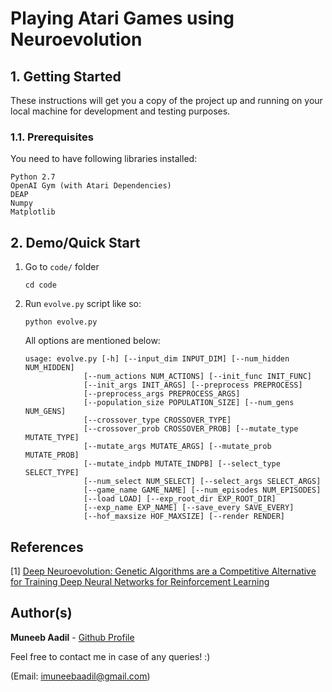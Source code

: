 # Playing Atari Games using Neuroevolution

## 1. Getting Started

These instructions will get you a copy of the project up and running on your local machine for development and testing purposes.

### 1.1. Prerequisites

You need to have following libraries installed:
```
Python 2.7
OpenAI Gym (with Atari Dependencies)
DEAP
Numpy
Matplotlib
```

## 2. Demo/Quick Start 

1. Go to `code/` folder
    ```
    cd code
    ```

2. Run `evolve.py` script like so: 
    ```
    python evolve.py
    ```
    All options are mentioned below: 
    ```
    usage: evolve.py [-h] [--input_dim INPUT_DIM] [--num_hidden NUM_HIDDEN]
                 [--num_actions NUM_ACTIONS] [--init_func INIT_FUNC]
                 [--init_args INIT_ARGS] [--preprocess PREPROCESS]
                 [--preprocess_args PREPROCESS_ARGS]
                 [--population_size POPULATION_SIZE] [--num_gens NUM_GENS]
                 [--crossover_type CROSSOVER_TYPE]
                 [--crossover_prob CROSSOVER_PROB] [--mutate_type MUTATE_TYPE]
                 [--mutate_args MUTATE_ARGS] [--mutate_prob MUTATE_PROB]
                 [--mutate_indpb MUTATE_INDPB] [--select_type SELECT_TYPE]
                 [--num_select NUM_SELECT] [--select_args SELECT_ARGS]
                 [--game_name GAME_NAME] [--num_episodes NUM_EPISODES]
                 [--load LOAD] [--exp_root_dir EXP_ROOT_DIR]
                 [--exp_name EXP_NAME] [--save_every SAVE_EVERY]
                 [--hof_maxsize HOF_MAXSIZE] [--render RENDER]
    ```

## References
[1] [Deep Neuroevolution: Genetic Algorithms are a Competitive Alternative for Training Deep Neural Networks for Reinforcement Learning](https://arxiv.org/abs/1712.06567)
## Author(s)

**Muneeb Aadil** - [Github Profile](https://github.com/muneebaadil)

Feel free to contact me in case of any queries! :) 

(Email: imuneebaadil@gmail.com)